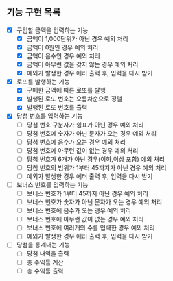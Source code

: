 ## 기능 구현 목록
- [x] 구입할 금액을 입력하는 기능
  - [x] 금액이 1,000단위가 아닌 경우 예외 처리
  - [x] 금액이 0원인 경우 예외 처리
  - [x] 금액이 음수인 경우 예외 처리
  - [x] 금액이 아무런 값을 갖지 않는 경우 예외 처리
  - [x] 예외가 발생한 경우 에러 출력 후, 입력을 다시 받기
        
- [x] 로또를 발행하는 기능
  - [x] 구매한 금액에 따른 로또를 발행
  - [x] 발행된 로또 번호는 오름차순으로 정렬
  - [x] 발행된 로또 번호를 출력
        
- [x] 당첨 번호를 입력하는 기능
  - [ ] 당첨 번호 구분자가 쉼표가 아닌 경우 예외 처리
  - [ ] 당첨 번호에 숫자가 아닌 문자가 오는 경우 예외 처리
  - [ ] 당첨 번호에 음수가 오는 경우 예외 처리
  - [ ] 당첨 번호에 아무런 값이 없는 경우 예외 처리
  - [ ] 당첨 번호가 6개가 아닌 경우(이하,이상 포함) 예외 처리
  - [ ] 당첨 번호의 범위가 1부터 45까지가 아닌 경우 예외 처리
  - [ ] 예외가 발생한 경우 에러 출력 후, 입력을 다시 받기
        
- [ ] 보너스 번호를 입력하는 기능
  - [ ] 보너스 번호가 1부터 45까지 아닌 경우 예외 처리
  - [ ] 보너스 번호가 숫자가 아닌 문자가 오는 경우 예외 처리
  - [ ] 보너스 번호에 음수가 오는 경우 예외 처리
  - [ ] 보너스 번호에 아무런 값이 없는 경우 예외 처리
  - [ ] 보너스 번호에 여러개의 수를 입력한 경우 예외 처리
  - [ ] 예외가 발생한 경우 에러 출력 후, 입력을 다시 받기
        
- [ ] 당첨을 통계내는 기능
  - [ ] 당첨 내역을 출력
  - [ ] 총 수익률 계산
  - [ ] 총 수익률 출력
